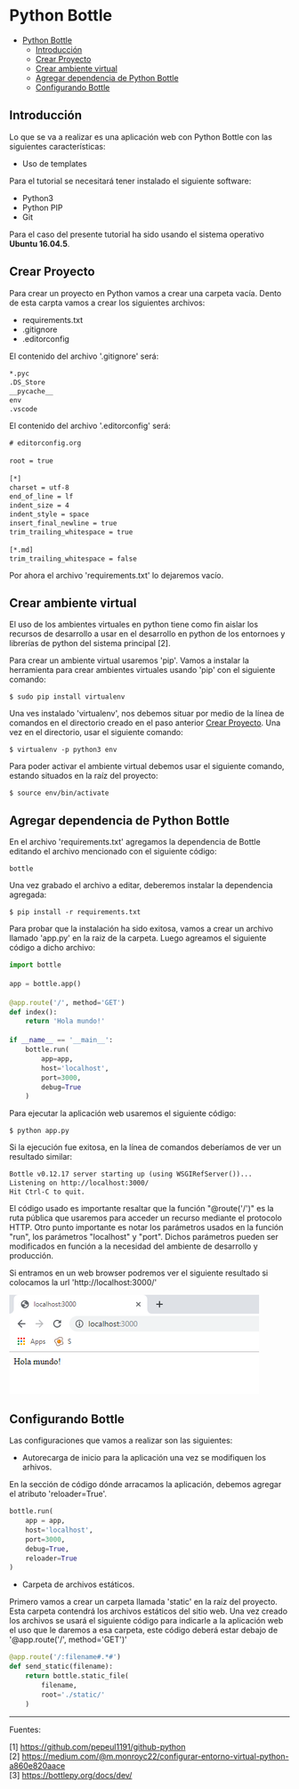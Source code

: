 # Python Bottle

- [Python Bottle](#Python-Bottle)
  - [Introducción](#Introducci%C3%B3n)
  - [Crear Proyecto](#Crear-Proyecto)
  - [Crear ambiente virtual](#Crear-ambiente-virtual)
  - [Agregar dependencia de Python Bottle](#Agregar-dependencia-de-Python-Bottle)
  - [Configurando Bottle](#Configurando-Bottle)

## Introducción

Lo que se va a realizar es una aplicación web con Python Bottle con las siguientes características:

+ Uso de templates

Para el tutorial se necesitará tener instalado el siguiente software:

+ Python3
+ Python PIP
+ Git

Para el caso del presente tutorial ha sido usando el sistema operativo <b>Ubuntu 16.04.5</b>.

## Crear Proyecto

Para crear un proyecto en Python vamos a crear una carpeta vacía. Dento de esta carpta vamos a crear los siguientes archivos:

+ requirements.txt
+ .gitignore
+ .editorconfig

El contenido del archivo '.gitignore' será:

```
*.pyc
.DS_Store
__pycache__
env
.vscode
```

El contenido del archivo '.editorconfig' será:

```
# editorconfig.org

root = true

[*]
charset = utf-8
end_of_line = lf
indent_size = 4
indent_style = space
insert_final_newline = true
trim_trailing_whitespace = true

[*.md]
trim_trailing_whitespace = false
```

Por ahora el archivo 'requirements.txt' lo dejaremos vacío.

## Crear ambiente virtual

El uso de los ambientes virtuales en python tiene como fin aislar los recursos de desarrollo a usar en el desarrollo en python de los entornoes y librerías de python del sistema principal [2]. 

Para crear un ambiente virtual usaremos 'pip'. Vamos a instalar la herramienta para crear ambientes virtuales usando 'pip' con el siguiente comando:

    $ sudo pip install virtualenv

Una ves instalado 'virtualenv', nos debemos situar por medio de la línea de comandos en el directorio creado en el paso anterior [Crear Proyecto](#Crear-Proyecto). Una vez en el directorio, usar el siguiente comando:

    $ virtualenv -p python3 env

Para poder activar el ambiente virtual debemos usar el siguiente comando, estando situados en la raíz del proyecto:

    $ source env/bin/activate

## Agregar dependencia de Python Bottle

En el archivo 'requirements.txt' agregamos la dependencia de Bottle editando el archivo mencionado con el siguiente código:

```
bottle
```

Una vez grabado el archivo a editar, deberemos instalar la dependencia agregada:

    $ pip install -r requirements.txt

Para probar que la instalación ha sido exitosa, vamos a crear un archivo llamado 'app.py' en la raiz de la carpeta. Luego agreamos el siguiente código a dicho archivo:

```python
import bottle

app = bottle.app()

@app.route('/', method='GET')
def index():
    return 'Hola mundo!'

if __name__ == '__main__':
    bottle.run(
        app=app, 
        host='localhost', 
        port=3000, 
        debug=True
    )
```

Para ejecutar la aplicación web usaremos el siguiente código:

    $ python app.py

Si la ejecución fue exitosa, en la línea de comandos deberíamos de ver un resultado similar:

```
Bottle v0.12.17 server starting up (using WSGIRefServer())...
Listening on http://localhost:3000/
Hit Ctrl-C to quit.
```

El código usado es importante resaltar que la función "@route('/')" es la ruta pública que usaremos para acceder un recurso mediante el protocolo HTTP. Otro punto importante es notar los parámetros usados en la función "run", los parámetros "localhost" y "port". Dichos parámetros pueden ser modificados en función a la necesidad del ambiente de desarrollo y producción.

Si entramos en un web browser podremos ver el siguiente resultado si colocamos la url 'http://localhost:3000/'

![img01](resources/img01.png)

## Configurando Bottle

Las configuraciones que vamos a realizar son las siguientes:

+ Autorecarga de inicio para la aplicación una vez se modifiquen los arhivos.

En la sección de código dónde arracamos la aplicación, debemos agregar el atributo 'reloader=True'.

```python
bottle.run(
    app = app, 
    host='localhost', 
    port=3000, 
    debug=True, 
    reloader=True
)
```

+ Carpeta de archivos estáticos.

Primero vamos a crear un carpeta llamada 'static' en la raíz del proyecto. Esta carpeta contendrá los archivos estáticos del sitio web. Una vez creado los archivos se usará el siguiente código para indicarle a la aplicación web el uso que le daremos a esa carpeta, este código deberá estar debajo de '@app.route('/', method='GET')'

```python
@app.route('/:filename#.*#')
def send_static(filename):
    return bottle.static_file(
        filename, 
        root='./static/'
    )
```

---

Fuentes:

[1] https://github.com/pepeul1191/github-python <br>
[2] https://medium.com/@m.monroyc22/configurar-entorno-virtual-python-a860e820aace <br>
[3] https://bottlepy.org/docs/dev/ <br>